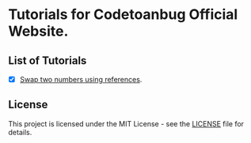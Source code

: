 # Tutorials for Codetoanbug Official Website.
## List of Tutorials
- [x] [Swap two numbers using references](/01-Swap/HELP.md).

## License
This project is licensed under the MIT License - see the [LICENSE](LICENSE) file for details.

